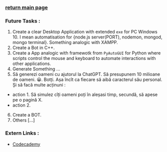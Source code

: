 ### [return main page](../README.md)

### Future Tasks :
1. Create a clear Desktop Application with extended `exe` for PC Windows 10. I mean automatisation for {node.js server(PORT), nodemon, mongod, mongo terminal}. Something analogic with XAMPP.  
2. Create a Bot in C++.
3. Create a App analogic with framewotk from `PyAutoGUI` for Python where scripts control the mouse and keyboard to automate interactions with other applications.
4. Generate Something ... 
5. Să generezi oameni cu ajutorul la ChatGPT. Să presupunem 10 milioane de oameni. 😀. Botți. Așa încît ca fiecare să aibă caracterul său personal. Și să facă multe acținuni :
* action 1. Să simulez cîți oameni poți în aleșasi timp, secundă, să apese pe o pagină X.
* action 2.
6. Create a BOT.
7. Others [...]

### Extern Links :
* [Codecademy](https://www.codecademy.com/resources/blog/c-plus-plus-code-challenges-for-beginners/)
